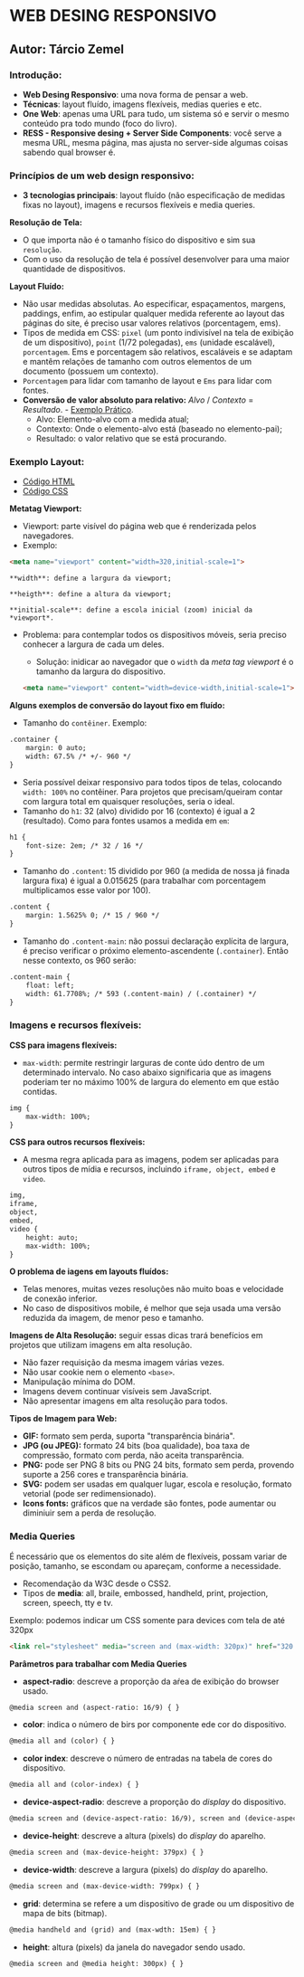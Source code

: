 # WEB DESING RESPONSIVO

## Autor: Tárcio Zemel

### Introdução: 
- **Web Desing Responsivo**: uma nova forma de pensar a web.
- **Técnicas**: layout fluído, imagens flexíveis, medias queries e etc.
- **One Web**: apenas uma URL para tudo, um sistema só e servir o mesmo conteúdo pra todo mundo (foco do livro).
- **RESS - Responsive desing + Server Side Components**: você serve a mesma URL, mesma página, mas ajusta no server-side algumas coisas sabendo qual browser é.


### Princípios de um web design responsivo:
- **3 tecnologias principais**: layout fluído (não especificação de medidas fixas no layout), imagens e recursos flexíveis e media queries.

**Resolução de Tela:**
- O que importa não é o tamanho físico do dispositivo e sim sua `resolução`.
- Com o uso da resolução de tela é possível desenvolver para uma maior quantidade de dispositivos.

**Layout Fluído:**
- Não usar medidas absolutas. Ao especificar, espaçamentos, margens, paddings, enfim, ao estipular qualquer medida referente ao layout das páginas do site, é preciso usar valores relativos (porcentagem, ems).
- Tipos de medida em CSS: `pixel` (um ponto indivisível na tela de exibição de um dispositivo), `point` (1/72 polegadas), `ems` (unidade escalável), `porcentagem`. Ems e porcentagem são relativos, escaláveis e se adaptam e mantêm relações de tamanho com outros elementos de um documento (possuem um contexto).
- `Porcentagem` para lidar com tamanho de layout e `Ems` para lidar com fontes.
- **Conversão de valor absoluto para relativo:** *Alvo* / *Contexto* = *Resultado*. - [Exemplo Prático](#).
    - Alvo: Elemento-alvo com a medida atual;
    - Contexto: Onde o elemento-alvo está (baseado no elemento-pai);
    - Resultado: o valor relativo que se está procurando.
    
### Exemplo Layout:
- [Código HTML](https://gist.github.com/3630605)
- [Código CSS](https://gist.github.com/3630828)
    
**Metatag Viewport:**
- Viewport: parte visível do página web que é renderizada pelos navegadores.
- Exemplo:
```html
<meta name="viewport" content="width=320,initial-scale=1">
```

    **width**: define a largura da viewport;
    
    **heigth**: define a altura da viewport;
    
    **initial-scale**: define a escola inicial (zoom) inicial da *viewport*.

- Problema: para contemplar todos os dispositivos móveis, seria preciso conhecer a largura de cada um deles.

    - Solução: inidicar ao navegador que o `width` da *meta tag viewport* é o tamanho da largura do dispositivo.
    ```html
    <meta name="viewport" content="width=device-width,initial-scale=1">
    ```
    
**Alguns exemplos de conversão do layout fixo em fluído:**
- Tamanho do `contêiner`. Exemplo:
```html
.container {
    margin: 0 auto;
    width: 67.5% /* +/- 960 */
}
```

- Seria possível deixar responsivo para todos tipos de telas, colocando `width: 100%` no contêiner. Para projetos que precisam/queiram contar com largura total em quaisquer resoluções, seria o ideal.
- Tamanho do `h1`: 32 (alvo) dividido por 16 (contexto) é igual a 2 (resultado). Como para fontes usamos a medida em `em`:
```html
h1 {
    font-size: 2em; /* 32 / 16 */
}
```

- Tamanho do `.content`: 15 dividido por 960 (a medida de nossa já finada largura fixa) é igual a 0.015625 (para trabalhar com porcentagem multiplicamos esse valor por 100).
```html
.content {
    margin: 1.5625% 0; /* 15 / 960 */
}
```

- Tamanho do `.content-main`: não possui declaração explícita de largura, é preciso verificar o próximo elemento-ascendente (`.container`). Então nesse contexto, os 960 serão:
```html
.content-main {
    float: left;
    width: 61.7708%; /* 593 (.content-main) / (.container) */
}
```

### Imagens e recursos flexíveis:
**CSS para imagens flexíveis:**
- `max-width`: permite restringir larguras de conte 
údo dentro de um determinado intervalo. No caso abaixo significaria que as imagens poderiam ter no máximo 100% de largura do elemento em que estão contidas.
```html
img {
    max-width: 100%;
}
```

**CSS para outros recursos flexíveis:**
- A mesma regra aplicada para as imagens, podem ser aplicadas para outros tipos de mídia e recursos, incluindo `iframe, object, embed` e `video`.
```html
img, 
iframe, 
object, 
embed, 
video {
    height: auto;
    max-width: 100%;
}
```

**O problema de iagens em layouts fluídos:**
- Telas menores, muitas vezes resoluções não muito boas e velocidade de conexão inferior.
- No caso de dispositivos mobile, é melhor que seja usada uma versão reduzida da imagem, de menor peso e tamanho.


**Imagens de Alta Resolução:** seguir essas dicas trará benefícios em projetos que utilizam imagens em alta resolução.
- Não fazer requisição da mesma imagem várias vezes.
- Não usar cookie nem o elemento `<base>`.
- Manipulação mínima do DOM.
- Imagens devem continuar visíveis sem JavaScript.
- Não apresentar imagens em alta resolução para todos.

**Tipos de Imagem para Web:**
- **GIF:** formato sem perda, suporta "transparência binária".
- **JPG (ou JPEG):** formato 24 bits (boa qualidade), boa taxa de compressão, formato com perda, não aceita transparência.
- **PNG:** pode ser PNG 8 bits ou PNG 24 bits, formato sem perda, provendo suporte a 256 cores e transparência binária.
- **SVG:** podem ser usadas em qualquer lugar, escola e resolução, formato vetorial (pode ser redimensionado).
- **Icons fonts:** gráficos que na verdade são fontes, pode aumentar ou diminiuir sem a perda de resolução.

### Media Queries

É necessário que os elementos do site além de flexíveis, possam variar de posição, tamanho, se escondam ou apareçam, conforme a necessidade.

- Recomendação da W3C desde o CSS2.
- Tipos de **media**: all, braile, embossed, handheld, print, projection, screen, speech, tty e tv.

Exemplo: podemos indicar um CSS somente para devices com tela de até 320px
```html
<link rel="stylesheet" media="screen and (max-width: 320px)" href="320.css">
```
**Parâmetros para trabalhar com Media Queries**

- **aspect-radio**: descreve a proporção da aŕea de exibição do browser usado.
```html 
@media screen and (aspect-ratio: 16/9) { }
```
    
- **color**: indica o número de birs por componente ede cor do dispositivo.
```html 
@media all and (color) { }
```

- **color index**: descreve o número de entradas na tabela de cores do dispositivo.
```html
@media all and (color-index) { }
```
    
- **device-aspect-radio**: descreve a proporção do *display* do dispositivo.
```html
@media screen and (device-aspect-ratio: 16/9), screen and (device-aspect-ratio: 16/10) { }
```
    
- **device-height**: descreve a altura (pixels) do *display* do aparelho.
```html
@media screen and (max-device-height: 379px) { }
```
    
- **device-width**: descreve a largura (pixels) do *display* do aparelho.
```html
@media screen and (max-device-width: 799px) { }
```

- **grid**: determina se refere a um dispositivo de grade ou um dispositivo de mapa de bits (bitmap).
```html
@media handheld and (grid) and (max-wdth: 15em) { }
```

- **height**: altura (pixels) da janela do navegador sendo usado.
```html
@media screen and @media height: 300px) { }
```